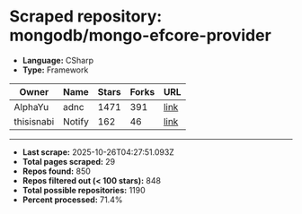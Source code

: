 # Scraped repository: mongodb/mongo-efcore-provider
* **Language:** CSharp
* **Type:** Framework

| Owner | Name | Stars | Forks | URL |
|---|---|---|---|---|
| AlphaYu | adnc | 1471 | 391 | [link](https://github.com/AlphaYu/adnc) |
| thisisnabi | Notify | 162 | 46 | [link](https://github.com/thisisnabi/Notify) |

---
* **Last scrape:** 2025-10-26T04:27:51.093Z
* **Total pages scraped:** 29
* **Repos found:** 850
* **Repos filtered out (< 100 stars):** 848
* **Total possible repositories:** 1190
* **Percent processed:** 71.4%
